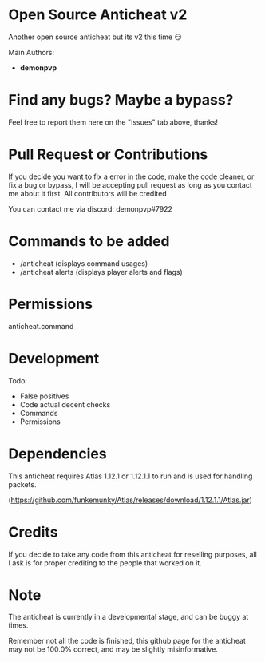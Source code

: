 # Open Source Anticheat v2
Another open source anticheat but its v2 this time :smirk:

Main Authors:
- **demonpvp**

# Find any bugs? Maybe a bypass?
Feel free to report them here on the "Issues" tab above, thanks!

# Pull Request or Contributions
If you decide you want to fix a error in the code, make the code cleaner, or fix a bug or bypass, I will be accepting pull request as long as you contact me about it first. All contributors will be credited

You can contact me via discord: demonpvp#7922 

# Commands to be added
- /anticheat (displays command usages)
- /anticheat alerts (displays player alerts and flags)

# Permissions

anticheat.command

# Development

Todo:
- False positives
- Code actual decent checks
- Commands
- Permissions

# Dependencies
This anticheat requires Atlas 1.12.1 or 1.12.1.1 to run and is used for handling packets.

(https://github.com/funkemunky/Atlas/releases/download/1.12.1.1/Atlas.jar)

# Credits
If you decide to take any code from this anticheat for reselling purposes, all I ask is for proper crediting to the people that worked on it.

# Note

The anticheat is currently in a developmental stage, and can be buggy at times. 

Remember not all the code is finished, this github page for the anticheat may not be 100.0% correct, and may be slightly misinformative.
